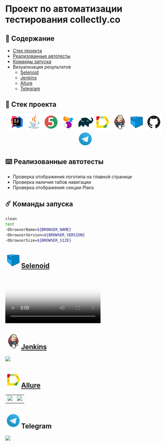 # Проект по автоматизации тестирования collectly.co


## :ledger: Содержание

* <a href="#stack">Cтек проекта</a>
* <a href="#object">Реализованные автотесты</a>
* <a href="#console">Команды запуска</a>
* <a>Визуализация результатов</a>
  + <a href="#selenoid">Selenoid</a>
  + <a href="#jenkins">Jenkins</a>
  + <a href="#allure">Allure</a>
  + <a href="#telegram">Telegram</a>
  
<a id="stack"></a>
## :briefcase: Cтек проекта
<div align="center">
<a href="https://www.jetbrains.com/idea/"><img alt="InteliJ IDEA" height="50" src="external/logos/Intelij_IDEA.svg" width="50"/></a>
<a href="https://www.java.com/"><img alt="Java" height="50" src="external/logos/Java.svg" width="50"/></a>
<a href="https://junit.org/junit5/"><img alt="JUnit 5" height="50" src="external/logos/JUnit5.svg" width="50"/></a>
<a href="https://selenide.org/"><img alt="Selenide" height="50" src="external/logos/Selenide.svg" width="50"/></a>
<a href="https://gradle.org/"><img alt="Gradle" height="50" src="external/logos/Gradle.svg" width="50"/></a>
<a href="https://github.com/allure-framework/"><img alt="Allure" height="50" src="external/logos/Allure.svg" width="50"/></a>
<a href="https://www.jenkins.io/"><img alt="Jenkins" height="50" src="external/logos/Jenkins.svg" width="50"/></a>
<a href="https://aerokube.com/selenoid/"><img alt="Selenoid" height="50" src="external/logos/Selenoid.svg" width="50"/></a>
<a href="https://github.com/"><img alt="GitHub" height="50" src="external/logos/GitHub.svg" width="50"/></a>
<a href="https://telegram.org/"><img alt="Telegram" height="50" src="external/logos/Telegram.svg" width="50"/></a>
</div>


<a id="object"></a>
## :keyboard: Реализованные автотесты
- Проверка отображения логотипа на главной странице
- Проверка наличия табов навигации
- Проверка отображения секции Plans


<a id="console"></a>
## :comet: Команды запуска
```bash
clean
test
-DbrowserName=${BROWSER_NAME}
-DbrowserVersion=${BROWSER_VERSION}
-DbrowserSize=${BROWSER_SIZE}
```







<a id="selenoid"></a>
## <a href="https://selenoid.autotests.cloud/video/eb4ef82aa9a987a8a4e0e11815dd039a.mp4"><img alt="Selenoid" height="50" src="external/logos/Selenoid.svg" width="50"/>Selenoid</a>

<video src="https://user-images.githubusercontent.com/41300396/200308857-9400de08-1624-4a7a-b13c-f2deb8631333.mp4"
controls="controls" style="max-width: 730px;" poster="/external/logos/Selenoid.svg">
Видео не доступно для этого браузера
</video>


<a id="jenkins"></a>
##  <a href="https://jenkins.autotests.cloud/job/collectly-tests/"><img alt="Jenkins" height="50" src="external/logos/Jenkins.svg" width="50"/>Jenkins</a>
  

<img width="1496" src="https://user-images.githubusercontent.com/41300396/200309968-b6ec1d1a-fbe6-4cf8-abca-a3c0d20bcf85.png">
</a>

<a id="allure"></a>
## <a href="https://jenkins.autotests.cloud/job/collectly-tests/4/allure/"><img alt="Allure" height="50" src="external/logos/Allure.svg" width="50"/>Allure</a>



<table>
    <tr>
        <td>
        <a href="https://jenkins.autotests.cloud/job/collectly-tests/4/allure/">
        <img src="https://user-images.githubusercontent.com/41300396/200310119-39d6771f-d49f-48f6-bc6a-920014238a15.png">
        </a>
        </td>
        <td>
        <a href="https://jenkins.autotests.cloud/job/collectly-tests/4/allure/#suites/ff40ac19a7c75b636b386a7f2bcead58/8dfbca7816593e7c/">
        <img src="https://user-images.githubusercontent.com/41300396/200310165-9752894e-3e7c-434c-8011-229ae13e821a.png">
        </a>
        </td>
    </tr>
</table>


<a id="telegram"></a>
## <a><img alt="Telegram" height="50" src="external/logos/Telegram.svg" width="50"/>Telegram</a>

<img width="769"  src="https://user-images.githubusercontent.com/41300396/200310490-560065c4-496d-42c1-99fd-811d8a89e815.png">
